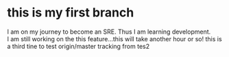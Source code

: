 # this is my first branch
I am on my journey to become an SRE. Thus I am learning development.  
I am still working on the this feature...this will take another hour or so!
this is a third tine to test origin/master tracking from tes2
